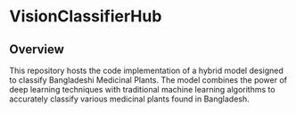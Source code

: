 # VisionClassifierHub

## Overview
This repository hosts the code implementation of a hybrid model designed to classify Bangladeshi Medicinal Plants. The model combines the power of deep learning techniques with traditional machine learning algorithms to accurately classify various medicinal plants found in Bangladesh.
